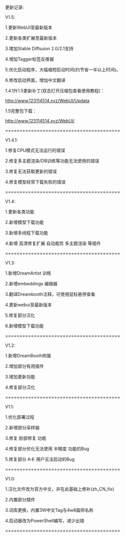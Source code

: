 更新记录:

V1.5:

1.更新WebUI至最新版本

2.更新各类扩展至最新版本

3.增加Stable Diffsuion 2.0/2.1支持

4.增加Tagger标签反推器

5.优化启动程序，大幅缩短启动时间(约节省一半以上时间)。

6.修改启动界面，增加中文翻译

1.4.1升1.5更新补丁(双击打开压缩包查看使用教程)：

http://www.123114514.xyz/WebUI/Updata

1.5完整包下载：

http://www.123114514.xyz/WebUI/

========================================

V1.4.1:

1.修复CPU模式无法运行的错误

2.修复多主题渲染/DB训练等功能无法使用的错误

3.修复无法获取更新的错误

4.修复模型经常下载失败的错误

========================================

V1.4:

1.更新各类功能

2.新增模型下载功能

3.新增多线程下载功能

4.新增 高清修复扩展 自动裁剪 多主题渲染 等插件

========================================

V1.3:

1.新增DreamArtist 训练

2.新增embeddings 编辑器

3.翻译Dreambooth注释，可使用鼠标悬停查看

4.更新webui至最新版本

5.修复部分汉化

6.新增模型下载功能

========================================

V1.2:

1.新增DreamBooth附属

2.增加部分有用插件

3.增加更新功能

4.修复部分汉化

========================================

V1.1:

1.优化部署过程

2.新增部分采样器

3.修复 脸部修复 功能

4.修复部分优化无法使用 半精度 功能的Bug

5.修复部分 A卡 用户无法启动的Bug

========================================

V1.0:

1.汉化文件改为官方中文，并在此基础上修补(zh_CN_fix)

2.内置部分插件

3.词库更换，内置3W中文Tag与4w8画师名称

4.启动器改为PowerShell编写，减少出错

========================================

